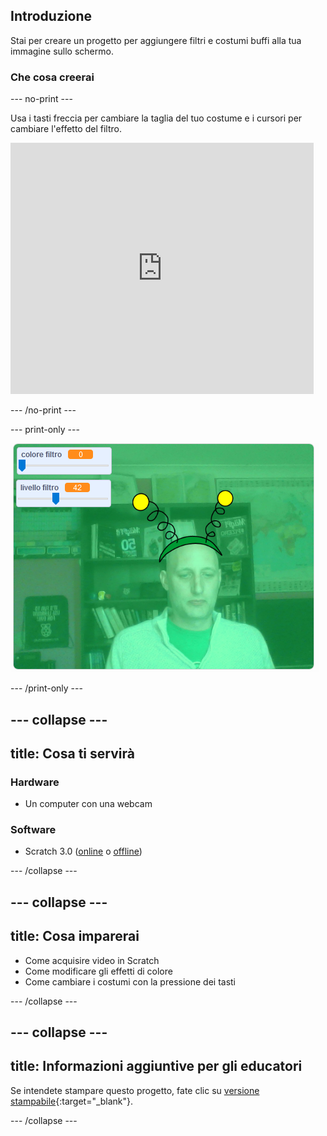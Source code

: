 ## Introduzione

Stai per creare un progetto per aggiungere filtri e costumi buffi alla tua immagine sullo schermo.

### Che cosa creerai

--- no-print ---

Usa i tasti freccia per cambiare la taglia del tuo costume e i cursori per cambiare l'effetto del filtro. 

<iframe src="https://scratch.mit.edu/projects/384222147/embed" allowtransparency="true" width="485" height="402" frameborder="0" scrolling="no" allowfullscreen mark="crwd-mark"></iframe>

--- /no-print ---

--- print-only ---

![Progetto completo](images/final.png)

--- /print-only ---

--- collapse ---
---
title: Cosa ti servirà
---

### Hardware

+ Un computer con una webcam

### Software

+ Scratch 3.0 ([online](https://rpf.io/scratchon) o [offline](https://rpf.io/scratchoff))

--- /collapse ---

--- collapse ---
---
title: Cosa imparerai
---

- Come acquisire video in Scratch
- Come modificare gli effetti di colore
- Come cambiare i costumi con la pressione dei tasti

--- /collapse ---

--- collapse ---
---
title: Informazioni aggiuntive per gli educatori
---

Se intendete stampare questo progetto, fate clic su [versione stampabile](https://projects.raspberrypi.org/it-IT/projects/scratchchat-filters/print){:target="_blank"}.

--- /collapse ---
